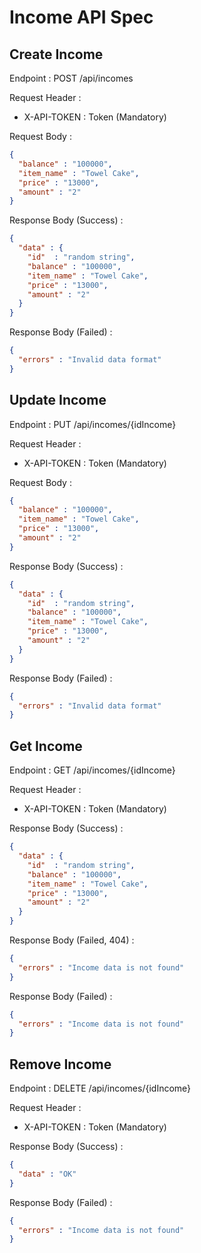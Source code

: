 # Income API Spec

## Create Income

Endpoint : POST /api/incomes

Request Header :

- X-API-TOKEN : Token (Mandatory)

Request Body :

```json
{
  "balance" : "100000",
  "item_name" : "Towel Cake",
  "price" : "13000",
  "amount" : "2"
}
```

Response Body (Success) :

```json
{
  "data" : {
    "id"  : "random string",
    "balance" : "100000",
    "item_name" : "Towel Cake",
    "price" : "13000",
    "amount" : "2"
  }
}
```
Response Body (Failed) :

```json
{
  "errors" : "Invalid data format"
}
```
## Update Income

Endpoint : PUT /api/incomes/{idIncome}

Request Header :

- X-API-TOKEN : Token (Mandatory)

Request Body :

```json
{
  "balance" : "100000",
  "item_name" : "Towel Cake",
  "price" : "13000",
  "amount" : "2"
}
```

Response Body (Success) :

```json
{
  "data" : {
    "id"  : "random string",
    "balance" : "100000",
    "item_name" : "Towel Cake",
    "price" : "13000",
    "amount" : "2"
  }
}
```

Response Body (Failed) :

```json
{
  "errors" : "Invalid data format"
}
```

## Get Income

Endpoint : GET /api/incomes/{idIncome}

Request Header :

- X-API-TOKEN : Token (Mandatory)

Response Body (Success) :

```json
{
  "data" : {
    "id"  : "random string",
    "balance" : "100000",
    "item_name" : "Towel Cake",
    "price" : "13000",
    "amount" : "2"
  }
}
```

Response Body (Failed, 404) :

```json
{
  "errors" : "Income data is not found"
}
```

Response Body (Failed) :

```json
{
  "errors" : "Income data is not found"
}
```

## Remove Income

Endpoint : DELETE /api/incomes/{idIncome}

Request Header :

- X-API-TOKEN : Token (Mandatory)

Response Body (Success) :

```json
{
  "data" : "OK"
}
```

Response Body (Failed) :

```json
{
  "errors" : "Income data is not found"
}
```